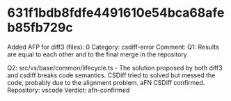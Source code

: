 # 631f1bdb8fdfe4491610e54bca68afeb85fb729c

Added AFP for diff3 (files): 0
Category: csdiff-error
Comment: Q1: Results are equal to each other and to the final merge in the repository

Q2: src/vs/base/common/lifecycle.ts - The solution proposed by both diff3 and csdiff breaks code semantics. CSDiff tried to solved but messed the code, probably due to the alignment problem. aFN CSDiff confirmed.
Repository: vscode
Verdict: afn-confirmed
